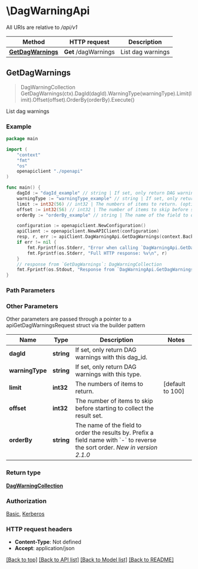 <!--
 Licensed to the Apache Software Foundation (ASF) under one
 or more contributor license agreements.  See the NOTICE file
 distributed with this work for additional information
 regarding copyright ownership.  The ASF licenses this file
 to you under the Apache License, Version 2.0 (the
 "License"); you may not use this file except in compliance
 with the License.  You may obtain a copy of the License at

   http://www.apache.org/licenses/LICENSE-2.0

 Unless required by applicable law or agreed to in writing,
 software distributed under the License is distributed on an
 "AS IS" BASIS, WITHOUT WARRANTIES OR CONDITIONS OF ANY
 KIND, either express or implied.  See the License for the
 specific language governing permissions and limitations
 under the License.
 -->

# \DagWarningApi

All URIs are relative to */api/v1*

Method | HTTP request | Description
------------- | ------------- | -------------
[**GetDagWarnings**](DagWarningApi.md#GetDagWarnings) | **Get** /dagWarnings | List dag warnings



## GetDagWarnings

> DagWarningCollection GetDagWarnings(ctx).DagId(dagId).WarningType(warningType).Limit(limit).Offset(offset).OrderBy(orderBy).Execute()

List dag warnings

### Example

```go
package main

import (
    "context"
    "fmt"
    "os"
    openapiclient "./openapi"
)

func main() {
    dagId := "dagId_example" // string | If set, only return DAG warnings with this dag_id. (optional)
    warningType := "warningType_example" // string | If set, only return DAG warnings with this type. (optional)
    limit := int32(56) // int32 | The numbers of items to return. (optional) (default to 100)
    offset := int32(56) // int32 | The number of items to skip before starting to collect the result set. (optional)
    orderBy := "orderBy_example" // string | The name of the field to order the results by. Prefix a field name with `-` to reverse the sort order.  *New in version 2.1.0*  (optional)

    configuration := openapiclient.NewConfiguration()
    apiClient := openapiclient.NewAPIClient(configuration)
    resp, r, err := apiClient.DagWarningApi.GetDagWarnings(context.Background()).DagId(dagId).WarningType(warningType).Limit(limit).Offset(offset).OrderBy(orderBy).Execute()
    if err != nil {
        fmt.Fprintf(os.Stderr, "Error when calling `DagWarningApi.GetDagWarnings``: %v\n", err)
        fmt.Fprintf(os.Stderr, "Full HTTP response: %v\n", r)
    }
    // response from `GetDagWarnings`: DagWarningCollection
    fmt.Fprintf(os.Stdout, "Response from `DagWarningApi.GetDagWarnings`: %v\n", resp)
}
```

### Path Parameters



### Other Parameters

Other parameters are passed through a pointer to a apiGetDagWarningsRequest struct via the builder pattern


Name | Type | Description  | Notes
------------- | ------------- | ------------- | -------------
 **dagId** | **string** | If set, only return DAG warnings with this dag_id. | 
 **warningType** | **string** | If set, only return DAG warnings with this type. | 
 **limit** | **int32** | The numbers of items to return. | [default to 100]
 **offset** | **int32** | The number of items to skip before starting to collect the result set. | 
 **orderBy** | **string** | The name of the field to order the results by. Prefix a field name with &#x60;-&#x60; to reverse the sort order.  *New in version 2.1.0*  | 

### Return type

[**DagWarningCollection**](DagWarningCollection.md)

### Authorization

[Basic](../README.md#Basic), [Kerberos](../README.md#Kerberos)

### HTTP request headers

- **Content-Type**: Not defined
- **Accept**: application/json

[[Back to top]](#) [[Back to API list]](../README.md#documentation-for-api-endpoints)
[[Back to Model list]](../README.md#documentation-for-models)
[[Back to README]](../README.md)

